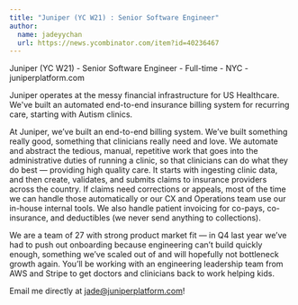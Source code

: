 ```yaml
---
title: "Juniper (YC W21) : Senior Software Engineer"
author:
  name: jadeyychan
  url: https://news.ycombinator.com/item?id=40236467
---
```

Juniper (YC W21) - Senior Software Engineer - Full-time - NYC - juniperplatform.com

Juniper operates at the messy financial infrastructure for US Healthcare. We&#x27;ve built an automated end-to-end insurance billing system for recurring care, starting with Autism clinics.

At Juniper, we’ve built an end-to-end billing system. We’ve built something really good, something that clinicians really need and love. We automate and abstract the tedious, manual, repetitive work that goes into the administrative duties of running a clinic, so that clinicians can do what they do best — providing high quality care. It starts with ingesting clinic data, and then create, validates, and submits claims to insurance providers across the country. If claims need corrections or appeals, most of the time we can handle those automatically or our CX and Operations team use our in-house internal tools. We also handle patient invoicing for co-pays, co-insurance, and deductibles (we never send anything to collections).

We are a team of 27 with strong product market fit — in Q4 last year we’ve had to push out onboarding because engineering can’t build quickly enough, something we’ve scaled out of and will hopefully not bottleneck growth again. You’ll be working with an engineering leadership team from AWS and Stripe to get doctors and clinicians back to work helping kids.

Email me directly at jade@juniperplatform.com!
